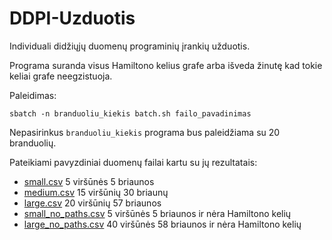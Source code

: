 # DDPI-Uzduotis
Individuali didžiųjų duomenų programinių įrankių užduotis.


Programa suranda visus Hamiltono kelius grafe arba išveda žinutę kad tokie keliai grafe neegzistuoja.


Paleidimas:

```
sbatch -n branduoliu_kiekis batch.sh failo_pavadinimas 
```

Nepasirinkus `branduoliu_kiekis` programa bus paleidžiama su 20 branduolių.    



Pateikiami pavyzdiniai duomenų failai kartu su jų rezultatais:

- [small.csv](https://github.com/dovmar/DDPI-Uzduotis/blob/main/results/results.981301.out) 5 viršūnės 5 briaunos
- [medium.csv](https://github.com/dovmar/DDPI-Uzduotis/blob/main/results/results.981306.out) 15 viršūnių 30 briaunų
- [large.csv](https://github.com/dovmar/DDPI-Uzduotis/blob/main/results/results.981374.out) 20 viršūnių 57 briaunos
- [small_no_paths.csv](https://github.com/dovmar/DDPI-Uzduotis/blob/main/results/results.981302.out) 5 viršūnės 5 briaunos ir nėra Hamiltono kelių
- [large_no_paths.csv](https://github.com/dovmar/DDPI-Uzduotis/blob/main/results/results.981378.out) 40 viršūnės 58 briaunos ir nėra Hamiltono kelių

